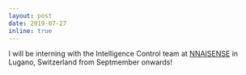 ```yaml
---
layout: post
date: 2019-07-27
inline: true
---
```


I will be interning with the Intelligence Control team at [NNAISENSE](https://nnaisense.com/) in Lugano, Switzerland from Septmember onwards!
